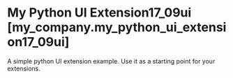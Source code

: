 # My Python UI Extension17_09ui [my_company.my_python_ui_extension17_09ui]

A simple python UI extension example. Use it as a starting point for your extensions.
